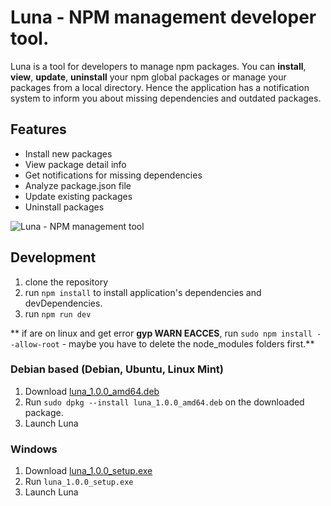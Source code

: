 # Luna - NPM management developer tool.

Luna is a tool for developers to manage npm packages.
You can **install**, **view**, **update**, **uninstall** your npm global packages or manage your packages from a local directory. Hence the application has a notification system to inform you about missing dependencies and outdated packages.

## Features

- Install new packages
- View package detail info
- Get notifications for missing dependencies
- Analyze package.json file
- Update existing packages
- Uninstall packages

![Luna - NPM management tool](http://104.236.58.95/media/luna-latest.png)

## Development ##

1. clone the repository
2. run `npm install` to install application's dependencies and devDependencies. 
3. run `npm run dev`

** if are on linux and get error **gyp WARN EACCES**, run `sudo npm install --allow-root` - maybe you have to delete the node_modules folders first.**

### Debian based (Debian, Ubuntu, Linux Mint)

1. Download [luna_1.0.0_amd64.deb](http://104.236.58.95/luna/releases/latest/luna_1.0.0_amd64.deb)
2. Run `sudo dpkg --install luna_1.0.0_amd64.deb` on the downloaded package.
3. Launch Luna

### Windows

1. Download [luna_1.0.0_setup.exe](http://104.236.58.95/luna/releases/latest/luna_1.0.0_setup.exe)
2. Run `luna_1.0.0_setup.exe`
3. Launch Luna

